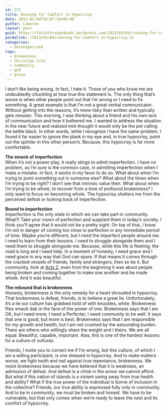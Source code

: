 ```yaml
---
id: 271
title: Running for Comfort in Hypocrisy
date: 2013-03-04T14:07:19+00:00
author: Cameron
layout: post
guid: https://faiththroughdoubt.wordpress.com/2013/03/04/running-for-comfort-in-hypocrisy/
permalink: /2013/03/04/running-for-comfort-in-hypocrisy-2/
categories:
  - Uncategorized
tags:
  - brokenness
  - Christian life
  - community
  - god
  - grace
---
```

I don’t like being wrong. In fact, I hate it. Those of you who know me are undoubtedly chuckling at how true this statement is. The only thing that’s worse is when other people point out that I’m wrong or I need to fix something. A great example is that I’m not a great verbal communicator. Without getting into the reasons, it’s more risky than written and typically gets messier. This morning, I was thinking about a friend and his own lack of communication and how it bothered me. I wanted to address the situation in the near future and realized mid-thought it would only be the pot calling the kettle black. In other words, while I recognize I have the same problem, I found it far easier to ignore the plank in my eye and, in true hypocrisy, point out the splinter in this other person’s. Because, this hypocrisy is far more comfortable.

**The smack of imperfection**  
When it’s not a power play, it really stings to admit imperfection. I have no problem, as I’m sure is the common case, in admitting imperfection when I make a mistake. In fact, it works in my favor to do so. What about when I’m trying to point something out in someone else? What about the times when I’m trying to be right? I don’t see that intrinsic value then. What about when I’m trying to be whole, to recover from a time of profound brokenness? I only want to focus on becoming whole. The hypocrisy shelters me from the perceived defeat or looking back of imperfection.

**Bound to imperfection**  
Imperfection is the only state in which we can take part in community. What?! Take your vision of perfection and supplant them in today’s society. I think you’ll agree that it would not be a pretty sight. On top of that, I know I’m not in danger of coming too close to perfection in any immediate period of time. Maybe you’re different, but I need the imperfect people around me. I need to learn from their lessons. I need to struggle alongside them and I need them to struggle alongside me. Because, while this life is fleeting, the road is long and I need help. In a moment of honesty, I need grace and I need grace in any way that God can spare. If that means it comes through the cracked vessels of friends, family and strangers, then so be it. But community, look at <a href="http://www.biblegateway.com/passage/?search=acts%202&version=ESV" title="Acts 2" target="_blank">Acts 2</a>, even from the beginning it was about people being broken and coming together to make one another and be made whole. And it was beautiful.

**The rebound that is brokenness**  
Honesty, brokenness is the only remedy for a heart shrouded in hypocrisy. That brokenness is defeat, friends, is to believe a great lie. Unfortunately, it’s a lie our culture has grabbed hold of with knuckles, white. Brokenness flies smack dab in the face of the power of one. Brokenness says that I am OK, but I need more, I need a Perfecter, I need community to be well. It says that one is good, but more is best. Brokenness says that I am responsible for my growth and health, but I am not crushed by the astounding burden. There are others who willingly share the weight and I theirs. We are all equal. Beautiful, capable, important. Alas, this is one of the hardest lessons for a culture of vultures.

Friends, I invite you to correct me if I’m wrong, but this culture, of which I am a willing participant, is one steeped in hypocrisy. And to make matters worse, we fight tooth and nail against true repentance, brokenness. We resist brokenness because we have believed that it is weakness, an admission of defeat. And defeat is a chink in the armor we cannot afford. But what if this nation of islands is a violent swing away from true health and ability? What if the true power of the individual is borne of inclusion in the collective? Friends, our true ability is expressed fully only in community. And to be in community, we must be broken and honest. We have to be vulnerable, but that only comes when we’re ready to leave the nest and its comfort of hypocrisy.